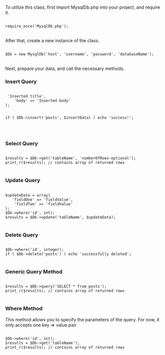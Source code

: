 To utilize this class, first import MysqlDb.php into your project, and require it.

<pre>
<code>
require_once('MysqlDb.php');
</code>
</pre>

After that, create a new instance of the class.

<pre>
<code>
$Db = new MysqlDb('host', 'username', 'password', 'databaseName');
</code>
</pre>

Next, prepare your data, and call the necessary methods. 

<h3> Insert Query </h3>
<pre>
<code>
<?php
$insertData = array(
   'title' => 'Inserted title',
    'body' => 'Inserted body'
);

if ( $Db->insert('posts', $insertData) ) echo 'success!';

</code>
</pre>

<h3> Select Query </h3>

<pre>
<code>
$results = $Db->get('tableName', 'numberOfRows-optional');
print_r($results); // contains array of returned rows
</code>
</pre>

<h3> Update Query </h3>

<pre>
<code>
$updateData = array(
   'fieldOne' => 'fieldValue',
    'fieldTwo' => 'fieldValue'
);
$Db->where('id', int);
$results = $Db->update('tableName', $updateData);
</code>
</pre>

<h3> Delete Query </h3>

<pre>
<code>
$Db->where('id', integer);
if ( $Db->delete('posts') ) echo 'successfully deleted'; 
</code>
</pre>

<h3> Generic Query Method </h3>

<pre>
<code>
$results = $Db->query('SELECT * from posts');
print_r($results); // contains array of returned rows
</code>
</pre>

<h3> Where Method </h3>
<p>This method allows you to specify the parameters of the query. For now, it only accepts one key => value pair. </p>
<pre>
<code>
$Db->where('id', int);
$results = $Db->get('tableName');
print_r($results); // contains array of returned rows
</code>
</pre>
